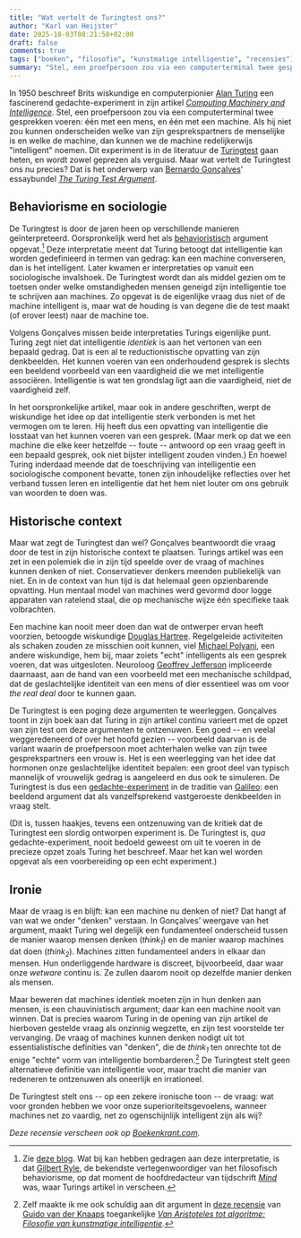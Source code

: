 ```yaml
---
title: "Wat vertelt de Turingtest ons?"
author: "Karl van Heijster"
date: 2025-10-03T08:21:58+02:00
draft: false
comments: true
tags: ["boeken", "filosofie", "kunstmatige intelligentie", "recensies"]
summary: "Stel, een proefpersoon zou via een computerterminal twee gesprekken voeren: één met een mens, en één met een machine. Als hij niet zou kunnen onderscheiden welke van zijn gesprekspartners de menselijke is en welke de machine, dan kunnen we de machine redelijkerwijs \"intelligent\" noemen. Dit experiment is in de literatuur de Turingtest gaan heten, en wordt zowel geprezen als verguisd. Maar wat vertelt de Turingtest ons nu precies? Dat is het onderwerp van Bernardo Gonçalves' essaybundel *The Turing Test Argument*."
---
```


In 1950 beschreef Brits wiskundige en computerpionier [Alan Turing](https://plato.stanford.edu/entries/turing/ "'Alan Turing', Stanford Encyclopedia of Philosophy") een fascinerend gedachte-experiment in zijn artikel [*Computing Machinery and Intelligence*](https://en.wikipedia.org/wiki/Computing_Machinery_and_Intelligence "'Computing Machinery and Intelligence', Wikipedia"). Stel, een proefpersoon zou via een computerterminal twee gesprekken voeren: één met een mens, en één met een machine. Als hij niet zou kunnen onderscheiden welke van zijn gesprekspartners de menselijke is en welke de machine, dan kunnen we de machine redelijkerwijs "intelligent" noemen. Dit experiment is in de literatuur de [Turingtest](https://en.wikipedia.org/wiki/Turing_test "'Turing test', Wikipedia") gaan heten, en wordt zowel geprezen als verguisd. Maar wat vertelt de Turingtest ons nu precies? Dat is het onderwerp van [Bernardo Gonçalves](https://bgoncalves.github.io/)' essaybundel [*The Turing Test Argument*](https://www.routledge.com/The-Turing-Test-Argument/Goncalves/p/book/9781032291581 "Bernardo Gonçalves, 'The Turing Test Argument', Routledge 2024").


## Behaviorisme en sociologie


De Turingtest is door de jaren heen op verschillende manieren geïnterpreteerd. Oorspronkelijk werd het als [behavioristisch](https://plato.stanford.edu/entries/behaviorism/ "'Behaviorism', Stanford Encylopedia of Philosophy") argument opgevat.[^1] Deze interpretatie meent dat Turing betoogt dat intelligentie kan worden gedefinieerd in termen van gedrag: kan een machine converseren, dan is het intelligent. Later kwamen er interpretaties op vanuit een sociologische invalshoek. De Turingtest wordt dan als middel gezien om te toetsen onder welke omstandigheden mensen geneigd zijn intelligentie toe te schrijven aan machines. Zo opgevat is de eigenlijke vraag dus niet of de machine intelligent is, maar wat de houding is van degene die de test maakt (of erover leest) naar de machine toe.


Volgens Gonçalves missen beide interpretaties Turings eigenlijke punt. Turing zegt niet dat intelligentie *identiek* is aan het vertonen van een bepaald gedrag. Dat is een al te reductionistische opvatting van zijn denkbeelden. Het kunnen voeren van een onderhoudend gesprek is slechts een beeldend voorbeeld van een vaardigheid die we met intelligentie associëren. Intelligentie is wat ten grondslag ligt aan die vaardigheid, niet de vaardigheid zelf.


In het oorspronkelijke artikel, maar ook in andere geschriften, werpt de wiskundige het idee op dat intelligentie sterk verbonden is met het vermogen om te leren. Hij heeft dus een opvatting van intelligentie die losstaat van het kunnen voeren van een gesprek. (Maar merk op dat we een machine die elke keer hetzelfde -- foute -- antwoord op een vraag geeft in een bepaald gesprek, ook niet bijster intelligent zouden vinden.) En hoewel Turing inderdaad meende dat de toeschrijving van intelligentie een sociologische component bevatte, tonen zijn inhoudelijke reflecties over het verband tussen leren en intelligentie dat het hem niet louter om ons gebruik van woorden te doen was.


## Historische context


Maar wat zegt de Turingtest dan wel? Gonçalves beantwoordt die vraag door de test in zijn historische context te plaatsen. Turings artikel was een zet in een polemiek die in zijn tijd speelde over de vraag of machines kunnen denken of niet. Conservatiever denkers meenden publiekelijk van niet. En in de context van hun tijd is dat helemaal geen opzienbarende opvatting. Hun mentaal model van machines werd gevormd door logge apparaten van ratelend staal, die op mechanische wijze één specifieke taak volbrachten.


Een machine kan nooit meer doen dan wat de ontwerper ervan heeft voorzien, betoogde wiskundige [Douglas Hartree](https://en.wikipedia.org/wiki/Douglas_Hartree "'Douglas Hartree', Wikipedia"). Regelgeleide activiteiten als schaken zouden ze misschien ooit kunnen, viel [Michael Polyani](https://en.wikipedia.org/wiki/Michael_Polanyi "'Michael Polyani', Wikipedia"), een andere wiskundige, hem bij, maar zoiets "echt" intelligents als een gesprek voeren, dat was uitgesloten. Neuroloog [Geoffrey Jefferson](https://en.wikipedia.org/wiki/Geoffrey_Jefferson "'Geoffrey Jefferson', Wikipedia") impliceerde daarnaast, aan de hand van een voorbeeld met een mechanische schildpad, dat de geslachtelijke identiteit van een mens of dier essentieel was om voor *the real deal* door te kunnen gaan.


De Turingtest is een poging deze argumenten te weerleggen. Gonçalves toont in zijn boek aan dat Turing in zijn artikel continu varieert met de opzet van zijn test om deze argumenten te ontzenuwen. Een goed -- en veelal weggeredeneerd of over het hoofd gezien -- voorbeeld daarvan is de variant waarin de proefpersoon moet achterhalen welke van zijn twee gesprekspartners een vrouw is. Het is een weerlegging van het idee dat hormonen onze geslachtelijke identiteit bepalen: een groot deel van typisch mannelijk of vrouwelijk gedrag is aangeleerd en dus ook te simuleren. De Turingtest is dus een [gedachte-experiment](https://plato.stanford.edu/entries/thought-experiment/ "'Thought Experiments', Stanford Encyclopedia of Philosophy") in de traditie van [Galileo](https://plato.stanford.edu/entries/galileo/ "'Galileo Galilei' Stanford Encyclopedia of Philosophy"): een beeldend argument dat als vanzelfsprekend vastgeroeste denkbeelden in vraag stelt.


(Dit is, tussen haakjes, tevens een ontzenuwing van de kritiek dat de Turingtest een slordig ontworpen experiment is. De Turingtest is, *qua* gedachte-experiment, nooit bedoeld geweest om uit te voeren in de precieze opzet zoals Turing het beschreef. Maar het kan wel worden opgevat als een voorbereiding op een echt experiment.)


## Ironie


Maar de vraag is en blijft: kan een machine nu denken of niet? Dat hangt af van wat we onder "denken" verstaan. In Gonçalves’ weergave van het argument, maakt Turing wel degelijk een fundamenteel onderscheid tussen de manier waarop mensen denken (*think<sub>1</sub>*) en de manier waarop machines dat doen (*think<sub>2</sub>*). Machines zitten fundamenteel anders in elkaar dan mensen. Hun onderliggende hardware is discreet, bijvoorbeeld, daar waar onze *wetware* continu is. Ze zullen daarom nooit op dezelfde manier denken als mensen. 


Maar beweren dat machines identiek moeten zijn in hun denken aan mensen, is een chauvinistisch argument; daar kan een machine nooit van winnen. Dat is precies waarom Turing in de opening van zijn artikel de hierboven gestelde vraag als onzinnig wegzette, en zijn test voorstelde ter vervanging. De vraag of machines kunnen denken nodigt uit tot essentialistische definities van "denken", die de *think<sub>1</sub>* ten onrechte tot de enige "echte" vorm van intelligentie bombarderen.[^2] De Turingtest stelt geen alternatieve definitie van intelligentie voor, maar tracht die manier van redeneren te ontzenuwen als oneerlijk en irrationeel.


De Turingtest stelt ons -- op een zekere ironische toon -- de vraag: wat voor gronden hebben we voor onze superioriteitsgevoelens, wanneer machines net zo vaardig, net zo ogenschijnlijk intelligent zijn als wij? 


*Deze recensie verscheen ook op [Boekenkrant.com](https://boekenkrant.com/).*


[^1]: Zie [deze blog](/blog/25/09/kunstmatig-intelligent-gedrag/ "'Kunstmatig intelligent gedrag'"). Wat bij kan hebben gedragen aan deze interpretatie, is dat [Gilbert Ryle](https://plato.stanford.edu/entries/ryle/ "'Gilbert Ryle', Stanford Encyclopedia of Philosophy"), de bekendste vertegenwoordiger van het filosofisch behaviorisme, op dat moment de hoofdredacteur van tijdschrift [*Mind*](https://en.wikipedia.org/wiki/Mind_%28journal%29 "'Mind (journal)', Wikipedia") was, waar Turings artikel in verscheen.

[^2]: Zelf maakte ik me ook schuldig aan dit argument in [deze recensie](/blog/22/06/is-kunstmatige-intelligentie-wel-echt-intelligent/ "'Is kunstmatige intelligentie wel écht intelligent?'") van [Guido van der Knaaps](https://www.linkedin.com/in/guido-van-der-knaap/) toegankelijke [*Van Aristoteles tot algoritme: Filosofie van kunstmatige intelligentie*](https://www.boomfilosofie.nl/product/100-10536_Van-Aristoteles-tot-algoritme "Guido van der Knaap, 'Van Aristoteles tot algoritme: Filosofie van kunstmatige intelligentie', Boom 2022").
